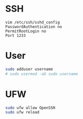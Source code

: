 # SSH
```vi
vim /etc/ssh/sshd_config
PasswordAuthentication no
PermitRootLogin no 
Port 1233
```
# User
```bash
sudo adduser username
# sudo usermod -aG sudo username
```
# UFW
```bash
sudo ufw allow OpenSSH
sudo ufw reload
```
